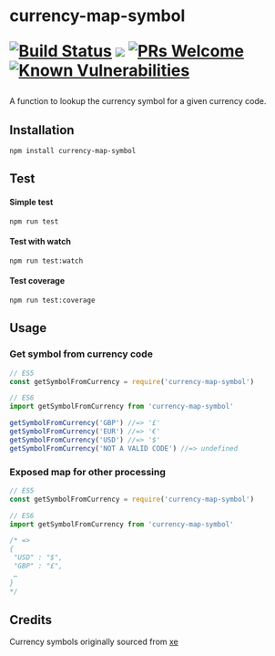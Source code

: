 <h1 align="left">
  currency-map-symbol
  
  [![Build Status](https://travis-ci.org/ZakZubair/currency-map-symbol.svg?branch=master)](https://travis-ci.org/ZakZubair/currency-map-symbol)
  ![](https://img.shields.io/badge/licence-MIT-blue.svg?style=flat-square)
  [![PRs Welcome](https://img.shields.io/badge/PRs-welcome-brightgreen.svg?style=flat-square)](http://makeapullrequest.com)
  [![Known Vulnerabilities](https://snyk.io/test/github/zakzubair/currency-map-symbol/badge.svg)](https://snyk.io/test/github/zakzubair/currency-map-symbol)
</h1>

A function to lookup the currency symbol for a given currency code.

## Installation

    npm install currency-map-symbol

## Test

#### Simple test

    npm run test
    
#### Test with watch  
  
    npm run test:watch 
    
#### Test coverage    
    npm run test:coverage  
         
 
## Usage

### Get symbol from currency code
```js
// ES5
const getSymbolFromCurrency = require('currency-map-symbol')

// ES6
import getSymbolFromCurrency from 'currency-map-symbol'

getSymbolFromCurrency('GBP') //=> '£'
getSymbolFromCurrency('EUR') //=> '€'
getSymbolFromCurrency('USD') //=> '$'
getSymbolFromCurrency('NOT A VALID CODE') //=> undefined
```

### Exposed map for other processing
```js
// ES5
const getSymbolFromCurrency = require('currency-map-symbol')

// ES6
import getSymbolFromCurrency from 'currency-map-symbol'

/* =>
{
 "USD" : "$",
 "GBP" : "£",
 …
}
*/
```

## Credits

Currency symbols originally sourced from [xe](http://www.xe.com/symbols.php)

